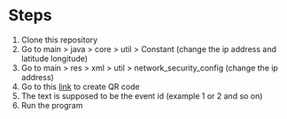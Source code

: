 # Steps

1. Clone this repository
2. Go to main > java > core > util > Constant (change the ip address and latitude longitude)
3. Go to main > res > xml > util > network_security_config (change the ip address)
4. Go to this [link]([URL](https://www.qr-code-generator.com/solutions/text-qr-code/)) to create QR code
5. The text is supposed to be the event id (example 1 or 2 and so on)
6. Run the program
